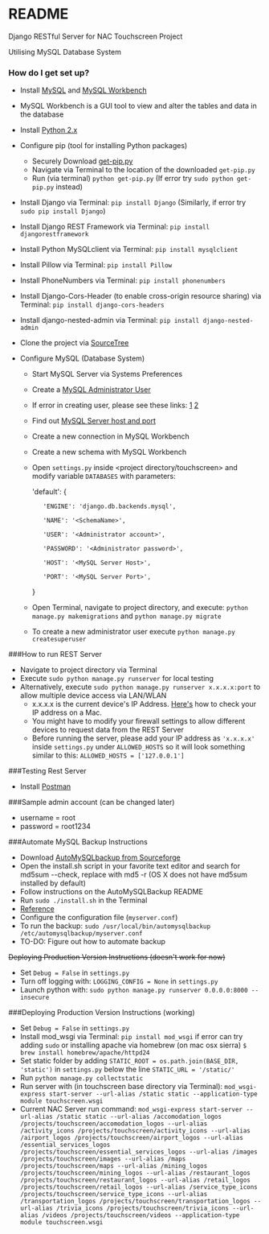 # README #

Django RESTful Server for NAC Touchscreen Project

Utilising MySQL Database System

### How do I get set up?

* Install [MySQL](https://dev.mysql.com/downloads/mysql/) and [MySQL Workbench](https://dev.mysql.com/downloads/workbench/)

* MySQL Workbench is a GUI tool to view and alter the tables and data in the database

* Install [Python 2.x](https://www.python.org/downloads/)

* Configure pip (tool for installing Python packages)
    * Securely Download [get-pip.py](https://bootstrap.pypa.io/get-pip.py)
    * Navigate via Terminal to the location of the downloaded `get-pip.py`
    * Run (via terminal) ```python get-pip.py``` (If error try ```sudo python get-pip.py``` instead)

* Install Django via Terminal: ```pip install Django``` (Similarly, if error try ```sudo pip install Django```)

* Install Django REST Framework via Terminal: ```pip install djangorestframework```

* Install Python MySQLclient via Terminal: ```pip install mysqlclient```

* Install Pillow via Terminal: ```pip install Pillow```

* Install PhoneNumbers via Terminal: ```pip install phonenumbers```

* Install Django-Cors-Header (to enable cross-origin resource sharing) via Terminal: `pip install django-cors-headers`

* Install django-nested-admin via Terminal: ```pip install django-nested-admin```

* Clone the project via [SourceTree](https://www.sourcetreeapp.com/)

* Configure MySQL (Database System)
    * Start MySQL Server via Systems Preferences
    * Create a [MySQL Administrator User](https://www.digitalocean.com/community/tutorials/how-to-create-a-new-user-and-grant-permissions-in-mysql)
    * If error in creating user, please see these links: [1](https://www.youtube.com/watch?v=90TGTG_4CQ0) [2](http://stackoverflow.com/questions/30692812/mysql-user-db-does-not-have-password-columns-installing-mysql-on-osx)
    * Find out [MySQL Server host and port](http://stackoverflow.com/questions/4093603/how-do-i-find-out-my-mysql-url-host-port-and-username)
    * Create a new connection in MySQL Workbench
    * Create a new schema with MySQL Workbench
    * Open `settings.py` inside <project directory/touchscreen> and modify variable `DATABASES` with parameters:
        
        'default': {

             'ENGINE': 'django.db.backends.mysql',

             'NAME': '<SchemaName>',

             'USER': '<Administrator account>',

             'PASSWORD': '<Administrator password>',

             'HOST': '<MySQL Server Host>',

             'PORT': '<MySQL Server Port>',
        }

    * Open Terminal, navigate to project directory, and execute: `python manage.py makemigrations` and `python manage.py migrate`
    * To create a new administrator user execute `python manage.py createsuperuser`

###How to run REST Server
* Navigate to project directory via Terminal
* Execute ```sudo python manage.py runserver``` for local testing
* Alternatively, execute ```sudo python manage.py runserver x.x.x.x:port```
to allow multiple device access via LAN/WLAN
    * x.x.x.x is the current device's IP Address. [Here's](http://www.wikihow.com/Find-Your-IP-Address-on-a-Mac) how to
     check your IP address on a Mac.
    * You might have to modify your firewall settings to allow different devices to request data from the REST Server
    * Before running the server, please add your IP address as ```'x.x.x.x'``` inside ```settings.py``` under ```ALLOWED_HOSTS``` so it will look something similar to this:
    ```ALLOWED_HOSTS = ['127.0.0.1']```

###Testing Rest Server
* Install [Postman](https://www.getpostman.com/apps)

###Sample admin account (can be changed later)
* username = root
* password = root1234

###Automate MySQL Backup Instructions
* Download [AutoMySQLbackup from Sourceforge](https://sourceforge.net/p/automysqlbackup/)
* Open the install.sh script in your favorite text editor and search for md5sum --check, replace with md5 -r (OS X does not have md5sum installed by default)
* Follow instructions on the AutoMySQLBackup README
* Run `sudo ./install.sh` in the Terminal 
* [Reference](http://soarhevn.blogspot.com.au/2014/10/using-automysqlbackup-on-os-x-1010.html)
* Configure the configuration file (`myserver.conf`)
* To run the backup: `sudo /usr/local/bin/automysqlbackup /etc/automysqlbackup/myserver.conf`
* TO-DO: Figure out how to automate backup 

~~Deploying Production Version Instructions (doesn't work for now)~~
 * Set `Debug = False` in `settings.py`
 * Turn off logging with: `LOGGING_CONFIG = None` in `settings.py`
 * Launch python with: `sudo python manage.py runserver 0.0.0.0:8000 --insecure`
 
###Deploying Production Version Instructions (working)
 * Set `Debug = False` in `settings.py`
 * Install mod_wsgi via Terminal: `pip install mod_wsgi` if error can try adding `sudo` or installing apache via homebrew (on  mac osx sierra) `$ brew install homebrew/apache/httpd24`
 * Set static folder by adding `STATIC_ROOT = os.path.join(BASE_DIR, 'static')` in `settings.py` below the line `STATIC_URL = '/static/'`
 * Run `python manage.py collectstatic`
 * Run server with (in touchscreen base directory via Terminal): `mod_wsgi-express start-server --url-alias /static static --application-type module touchscreen.wsgi`
 * Current NAC Server run command: `mod_wsgi-express start-server --url-alias /static static --url-alias /accomodation_logos /projects/touchscreen/accomodation_logos --url-alias /activity_icons /projects/touchscreen/activity_icons --url-alias /airport_logos /projects/touchscreen/airport_logos --url-alias /essential_services_logos /projects/touchscreen/essential_services_logos --url-alias /images /projects/touchscreen/images --url-alias /maps /projects/touchscreen/maps --url-alias /mining_logos /projects/touchscreen/mining_logos --url-alias /restaurant_logos /projects/touchscreen/restaurant_logos --url-alias /retail_logos /projects/touchscreen/retail_logos --url-alias /service_type_icons /projects/touchscreen/service_type_icons --url-alias /transportation_logos /projects/touchscreen/transportation_logos --url-alias /trivia_icons /projects/touchscreen/trivia_icons --url-alias /videos /projects/touchscreen/videos --application-type module touchscreen.wsgi`